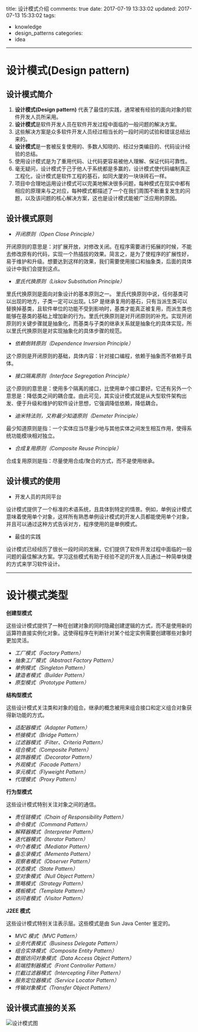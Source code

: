 title: 设计模式介绍
comments: true
date: 2017-07-19 13:33:02
updated: 2017-07-13 15:33:02
tags:
  - knowledge
  - design_patterns
categories:
  - idea
---
# 设计模式(Design pattern)

## 设计模式简介
1. **设计模式(Design pattern)** 代表了最佳的实践，通常被有经验的面向对象的软件开发人员所采用。
1. **设计模式**是软件开发人员在软件开发过程中面临的一般问题的解决方案。
1. 这些解决方案是众多软件开发人员经过相当长的一段时间的试验和错误总结出来的。
1. **设计模式**是一套被反复使用的、多数人知晓的、经过分类编目的、代码设计经验的总结。
1. 使用设计模式是为了重用代码、让代码更容易被他人理解、保证代码可靠性。 
1. 毫无疑问，设计模式于己于他人于系统都是多赢的，设计模式使代码编制真正工程化，设计模式是软件工程的基石，如同大厦的一块块砖石一样。
1. 项目中合理地运用设计模式可以完美地解决很多问题，每种模式在现实中都有相应的原理来与之对应，每种模式都描述了一个在我们周围不断重复发生的问题，以及该问题的核心解决方案，这也是设计模式能被广泛应用的原因。

## **设计模式原则**

- *开闭原则（Open Close Principle）*

开闭原则的意思是：对扩展开放，对修改关闭。在程序需要进行拓展的时候，不能去修改原有的代码，实现一个热插拔的效果。简言之，是为了使程序的扩展性好，易于维护和升级。想要达到这样的效果，我们需要使用接口和抽象类，后面的具体设计中我们会提到这点。

- *里氏代换原则（Liskov Substitution Principle）*

里氏代换原则是面向对象设计的基本原则之一。 里氏代换原则中说，任何基类可以出现的地方，子类一定可以出现。LSP 是继承复用的基石，只有当派生类可以替换掉基类，且软件单位的功能不受到影响时，基类才能真正被复用，而派生类也能够在基类的基础上增加新的行为。里氏代换原则是对开闭原则的补充。实现开闭原则的关键步骤就是抽象化，而基类与子类的继承关系就是抽象化的具体实现，所以里氏代换原则是对实现抽象化的具体步骤的规范。

- *依赖倒转原则（Dependence Inversion Principle）*

这个原则是开闭原则的基础，具体内容：针对接口编程，依赖于抽象而不依赖于具体。

- *接口隔离原则（Interface Segregation Principle）*

这个原则的意思是：使用多个隔离的接口，比使用单个接口要好。它还有另外一个意思是：降低类之间的耦合度。由此可见，其实设计模式就是从大型软件架构出发、便于升级和维护的软件设计思想，它强调降低依赖，降低耦合。

- *迪米特法则，又称最少知道原则（Demeter Principle）*

 最少知道原则是指：一个实体应当尽量少地与其他实体之间发生相互作用，使得系统功能模块相对独立。

- *合成复用原则（Composite Reuse Principle）*
  
 合成复用原则是指：尽量使用合成/聚合的方式，而不是使用继承。

## 设计模式的使用
- 开发人员的共同平台

设计模式提供了一个标准的术语系统，且具体到特定的情景。例如，单例设计模式意味着使用单个对象，这样所有熟悉单例设计模式的开发人员都能使用单个对象，并且可以通过这种方式告诉对方，程序使用的是单例模式。

- 最佳的实践  

设计模式已经经历了很长一段时间的发展，它们提供了软件开发过程中面临的一般问题的最佳解决方案。学习这些模式有助于经验不足的开发人员通过一种简单快捷的方式来学习软件设计。

---
# 设计模式类型
**创建型模式**

这些设计模式提供了一种在创建对象的同时隐藏创建逻辑的方式，而不是使用新的运算符直接实例化对象。这使得程序在判断针对某个给定实例需要创建哪些对象时更加灵活。
 - *工厂模式（Factory Pattern）*
 - *抽象工厂模式（Abstract Factory Pattern）*  
 - *单例模式（Singleton Pattern）* 
 - *建造者模式（Builder Pattern）* 
 - *原型模式（Prototype Pattern）*
  
**结构型模式**

这些设计模式关注类和对象的组合。继承的概念被用来组合接口和定义组合对象获得新功能的方式。	
 - *适配器模式（Adapter Pattern）*  
 - *桥接模式（Bridge Pattern）*
 - *过滤器模式（Filter、Criteria Pattern）*
 - *组合模式（Composite Pattern）*
 - *装饰器模式（Decorator Pattern）*
 - *外观模式（Facade Pattern）*
 - *享元模式（Flyweight Pattern）*
 - *代理模式（Proxy Pattern）*

**行为型模式**

这些设计模式特别关注对象之间的通信。	
 - *责任链模式（Chain of Responsibility Pattern）*
 - *命令模式（Command Pattern）*
 - *解释器模式（Interpreter Pattern）*
 - *迭代器模式（Iterator Pattern）*
 - *中介者模式（Mediator Pattern）*
 - *备忘录模式（Memento Pattern）*
 - *观察者模式（Observer Pattern）*
 - *状态模式（State Pattern）*
 - *空对象模式（Null Object Pattern）*
 - *策略模式（Strategy Pattern）*
 - *模板模式（Template Pattern）*
 - *访问者模式（Visitor Pattern）*

**J2EE 模式**

这些设计模式特别关注表示层。这些模式是由 Sun Java Center 鉴定的。	
 - *MVC 模式（MVC Pattern）*
 - *业务代表模式（Business Delegate Pattern）*
 - *组合实体模式（Composite Entity Pattern）*
 - *数据访问对象模式（Data Access Object Pattern）*
 - *前端控制器模式（Front Controller Pattern）*
 - *拦截过滤器模式（Intercepting Filter Pattern）*
 - *服务定位器模式（Service Locator Pattern）*
 - *传输对象模式（Transfer Object Pattern）*

## 设计模式直接的关系
![设计模式图](/blog/images/java/design-patterns.jpg)
